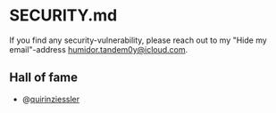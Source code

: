 # SECURITY.md
If you find any security-vulnerability, please reach out to my "Hide my email"-address humidor.tandem0y@icloud.com.
## Hall of fame
- @[quirinziessler](https://github.com/quirinziessler)
